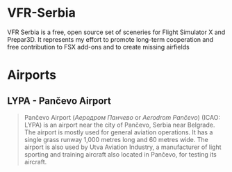 # VFR-Serbia
VFR Serbia is a free, open source set of sceneries for Flight Simulator X and Prepar3D. It represents my effort to 
promote long-term cooperation and free contribution to FSX add-ons and to create missing airfields

# Airports

## LYPA - Pančevo Airport
> Pančevo Airport (*Аеродром Панчево* or *Aerodrom Pančevo*) (ICAO: LYPA) is an airport near the city of Pančevo, Serbia near Belgrade. The airport is mostly used for general aviation operations. It has a single grass runway 1,000 metres long and 60 metres wide.
> The airport is also used by Utva Aviation Industry, a manufacturer of light sporting and training aircraft also located in Pančevo, for testing its aircraft.